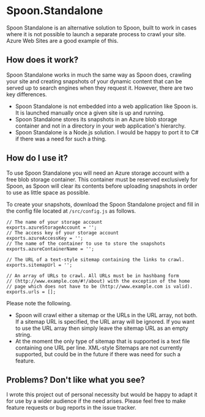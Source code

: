 # Spoon.Standalone

Spoon Standalone is an alternative solution to Spoon, built to work in cases where it is not possible to launch a separate process to crawl your site. Azure Web Sites are a good example of this.

## How does it work?

Spoon Standalone works in much the same way as Spoon does, crawling your site and creating snapshots of your dynamic content that can be served up to search engines when they request it. However, there are two key differences.

+ Spoon Standalone is not embedded into a web application like Spoon is. It is launched manually once a given site is up and running.
+ Spoon Standalone stores its snapshots in an Azure blob storage container and not in a directory in your web application's hierarchy.
+ Spoon Standalone is a Node.js solution. I would be happy to port it to C# if there was a need for such a thing.

## How do I use it?

To use Spoon Standalone you will need an Azure storage account with a free blob storage container. This container must be reserved exclusively for Spoon, as Spoon will clear its contents before uploading snapshots in order to use as little space as possible.

To create your snapshots, download the Spoon Standalone project and fill in the config file located at `/src/config.js` as follows. 

	// The name of your storage account
	exports.azureStorageAccount = '';
	// The access key of your storage account
	exports.azureAccessKey = '';
	// The name of the container to use to store the snapshots
	exports.azureContainerName = '';

	// The URL of a text-style sitemap containing the links to crawl.
	exports.sitemapUrl = '';

	// An array of URLs to crawl. All URLs must be in hashbang form
	// (http://www.example.com/#!/about) with the exception of the home
	// page which does not have to be (http://www.example.com is valid).
	exports.urls = [];

Please note the following.

+ Spoon will crawl either a sitemap or the URLs in the URL array, not both. If a sitemap URL is specified, the URL array will be ignored. If you want to use the URL array then simply leave the sitemap URL as an empty string.
+ At the moment the only type of sitemap that is supported is a text file containing one URL per line. XML-style Sitemaps are not currently supported, but could be in the future if there was need for such a feature.


## Problems? Don't like what you see?
I wrote this project out of personal necessity but would be happy to adapt it for use by a wider audience if the need arises. Please feel free to make feature requests or bug reports in the issue tracker.
